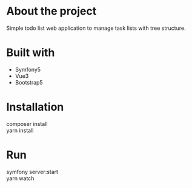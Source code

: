 # About the project

Simple todo list web application to manage task lists with tree structure.

# Built with

* Symfony5
* Vue3
* Bootstrap5

# Installation

composer install<br/>
yarn install

# Run

symfony server:start<br/>
yarn watch




 
